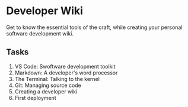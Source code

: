 # Developer Wiki

Get to know the essential tools of the craft, while creating your personal
software development wiki.

## Tasks

1. VS Code: Swoftware development toolkit
2. Markdown: A developer's word processor
3. The Terminal: Talking to the kernel
4. Git: Managing source code
5. Creating a developer wiki
6. First deployment
